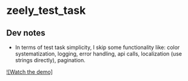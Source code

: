 # zeely_test_task

## Dev notes

- In terms of test task simplicity, I skip some functionality like: color systematization, logging, error handling, api calls, localization (use strings directly), pagination.


[![Watch the demo]](https://drive.google.com/file/d/17BrDutZAJMjFf1l5RSqr77WS7G9oKNU_/view?usp=drive_link)

